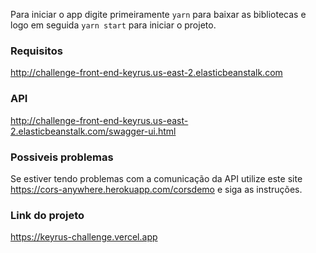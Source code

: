 Para iniciar o app digite primeiramente `yarn` para baixar as bibliotecas e logo em seguida `yarn start` para iniciar o projeto.

### Requisitos 
http://challenge-front-end-keyrus.us-east-2.elasticbeanstalk.com

### API
http://challenge-front-end-keyrus.us-east-2.elasticbeanstalk.com/swagger-ui.html

### Possiveis problemas
Se estiver tendo problemas com a comunicação da API utilize este site https://cors-anywhere.herokuapp.com/corsdemo e siga as instruções.

### Link do projeto
https://keyrus-challenge.vercel.app
